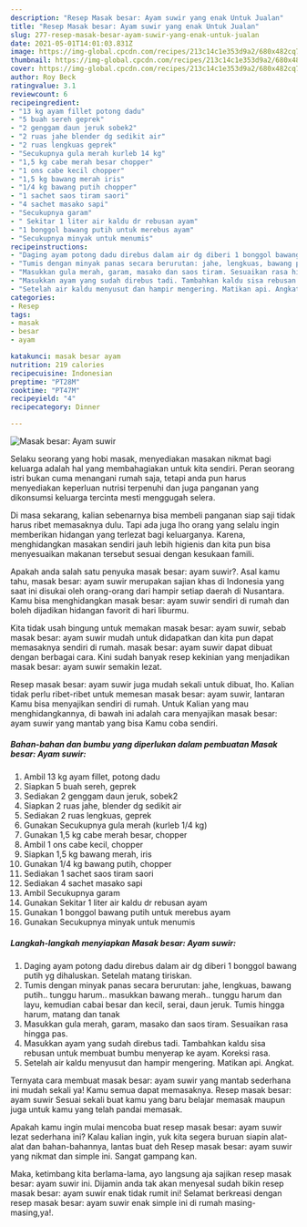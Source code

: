 ```yaml
---
description: "Resep Masak besar: Ayam suwir yang enak Untuk Jualan"
title: "Resep Masak besar: Ayam suwir yang enak Untuk Jualan"
slug: 277-resep-masak-besar-ayam-suwir-yang-enak-untuk-jualan
date: 2021-05-01T14:01:03.831Z
image: https://img-global.cpcdn.com/recipes/213c14c1e353d9a2/680x482cq70/masak-besar-ayam-suwir-foto-resep-utama.jpg
thumbnail: https://img-global.cpcdn.com/recipes/213c14c1e353d9a2/680x482cq70/masak-besar-ayam-suwir-foto-resep-utama.jpg
cover: https://img-global.cpcdn.com/recipes/213c14c1e353d9a2/680x482cq70/masak-besar-ayam-suwir-foto-resep-utama.jpg
author: Roy Beck
ratingvalue: 3.1
reviewcount: 6
recipeingredient:
- "13 kg ayam fillet potong dadu"
- "5 buah sereh geprek"
- "2 genggam daun jeruk sobek2"
- "2 ruas jahe blender dg sedikit air"
- "2 ruas lengkuas geprek"
- "Secukupnya gula merah kurleb 14 kg"
- "1,5 kg cabe merah besar chopper"
- "1 ons cabe kecil chopper"
- "1,5 kg bawang merah iris"
- "1/4 kg bawang putih chopper"
- "1 sachet saos tiram saori"
- "4 sachet masako sapi"
- "Secukupnya garam"
- " Sekitar 1 liter air kaldu dr rebusan ayam"
- "1 bonggol bawang putih untuk merebus ayam"
- "Secukupnya minyak untuk menumis"
recipeinstructions:
- "Daging ayam potong dadu direbus dalam air dg diberi 1 bonggol bawang putih yg dihaluskan. Setelah matang tiriskan."
- "Tumis dengan minyak panas secara berurutan: jahe, lengkuas, bawang putih.. tunggu harum.. masukkan bawang merah.. tunggu harum dan layu, kemudian cabai besar dan kecil, serai, daun jeruk. Tumis hingga harum, matang dan tanak"
- "Masukkan gula merah, garam, masako dan saos tiram. Sesuaikan rasa hingga pas."
- "Masukkan ayam yang sudah direbus tadi. Tambahkan kaldu sisa rebusan untuk membuat bumbu menyerap ke ayam. Koreksi rasa."
- "Setelah air kaldu menyusut dan hampir mengering. Matikan api. Angkat."
categories:
- Resep
tags:
- masak
- besar
- ayam

katakunci: masak besar ayam 
nutrition: 219 calories
recipecuisine: Indonesian
preptime: "PT28M"
cooktime: "PT47M"
recipeyield: "4"
recipecategory: Dinner

---
```



![Masak besar: Ayam suwir](https://img-global.cpcdn.com/recipes/213c14c1e353d9a2/680x482cq70/masak-besar-ayam-suwir-foto-resep-utama.jpg)

Selaku seorang yang hobi masak, menyediakan masakan nikmat bagi keluarga adalah hal yang membahagiakan untuk kita sendiri. Peran seorang istri bukan cuma menangani rumah saja, tetapi anda pun harus menyediakan keperluan nutrisi terpenuhi dan juga panganan yang dikonsumsi keluarga tercinta mesti menggugah selera.

Di masa  sekarang, kalian sebenarnya bisa membeli panganan siap saji tidak harus ribet memasaknya dulu. Tapi ada juga lho orang yang selalu ingin memberikan hidangan yang terlezat bagi keluarganya. Karena, menghidangkan masakan sendiri jauh lebih higienis dan kita pun bisa menyesuaikan makanan tersebut sesuai dengan kesukaan famili. 



Apakah anda salah satu penyuka masak besar: ayam suwir?. Asal kamu tahu, masak besar: ayam suwir merupakan sajian khas di Indonesia yang saat ini disukai oleh orang-orang dari hampir setiap daerah di Nusantara. Kamu bisa menghidangkan masak besar: ayam suwir sendiri di rumah dan boleh dijadikan hidangan favorit di hari liburmu.

Kita tidak usah bingung untuk memakan masak besar: ayam suwir, sebab masak besar: ayam suwir mudah untuk didapatkan dan kita pun dapat memasaknya sendiri di rumah. masak besar: ayam suwir dapat dibuat dengan berbagai cara. Kini sudah banyak resep kekinian yang menjadikan masak besar: ayam suwir semakin lezat.

Resep masak besar: ayam suwir juga mudah sekali untuk dibuat, lho. Kalian tidak perlu ribet-ribet untuk memesan masak besar: ayam suwir, lantaran Kamu bisa menyajikan sendiri di rumah. Untuk Kalian yang mau menghidangkannya, di bawah ini adalah cara menyajikan masak besar: ayam suwir yang mantab yang bisa Kamu coba sendiri.

<!--inarticleads1-->

##### Bahan-bahan dan bumbu yang diperlukan dalam pembuatan Masak besar: Ayam suwir:

1. Ambil 13 kg ayam fillet, potong dadu
1. Siapkan 5 buah sereh, geprek
1. Sediakan 2 genggam daun jeruk, sobek2
1. Siapkan 2 ruas jahe, blender dg sedikit air
1. Sediakan 2 ruas lengkuas, geprek
1. Gunakan Secukupnya gula merah (kurleb 1/4 kg)
1. Gunakan 1,5 kg cabe merah besar, chopper
1. Ambil 1 ons cabe kecil, chopper
1. Siapkan 1,5 kg bawang merah, iris
1. Gunakan 1/4 kg bawang putih, chopper
1. Sediakan 1 sachet saos tiram saori
1. Sediakan 4 sachet masako sapi
1. Ambil Secukupnya garam
1. Gunakan  Sekitar 1 liter air kaldu dr rebusan ayam
1. Gunakan 1 bonggol bawang putih untuk merebus ayam
1. Gunakan Secukupnya minyak untuk menumis




<!--inarticleads2-->

##### Langkah-langkah menyiapkan Masak besar: Ayam suwir:

1. Daging ayam potong dadu direbus dalam air dg diberi 1 bonggol bawang putih yg dihaluskan. Setelah matang tiriskan.
1. Tumis dengan minyak panas secara berurutan: jahe, lengkuas, bawang putih.. tunggu harum.. masukkan bawang merah.. tunggu harum dan layu, kemudian cabai besar dan kecil, serai, daun jeruk. Tumis hingga harum, matang dan tanak
1. Masukkan gula merah, garam, masako dan saos tiram. Sesuaikan rasa hingga pas.
1. Masukkan ayam yang sudah direbus tadi. Tambahkan kaldu sisa rebusan untuk membuat bumbu menyerap ke ayam. Koreksi rasa.
1. Setelah air kaldu menyusut dan hampir mengering. Matikan api. Angkat.




Ternyata cara membuat masak besar: ayam suwir yang mantab sederhana ini mudah sekali ya! Kamu semua dapat memasaknya. Resep masak besar: ayam suwir Sesuai sekali buat kamu yang baru belajar memasak maupun juga untuk kamu yang telah pandai memasak.

Apakah kamu ingin mulai mencoba buat resep masak besar: ayam suwir lezat sederhana ini? Kalau kalian ingin, yuk kita segera buruan siapin alat-alat dan bahan-bahannya, lantas buat deh Resep masak besar: ayam suwir yang nikmat dan simple ini. Sangat gampang kan. 

Maka, ketimbang kita berlama-lama, ayo langsung aja sajikan resep masak besar: ayam suwir ini. Dijamin anda tak akan menyesal sudah bikin resep masak besar: ayam suwir enak tidak rumit ini! Selamat berkreasi dengan resep masak besar: ayam suwir enak simple ini di rumah masing-masing,ya!.


